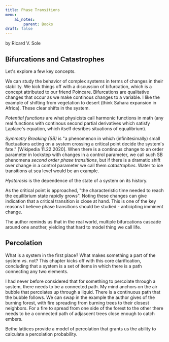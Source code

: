 ```yaml
---
title: Phase Transitions 
menu:
    ai_notes:
        parent: Books
draft: false
---
```

by Ricard V. Sole

## Bifurcations and Catastrophes

Let's explore a few key concepts. 

We can study the behavior of complex systems in terms of changes in their
stability. We kick things off with a discussion of bifurcation, which
is a concept attributed to our friend Poincare. Bifurcations are qualitative
changes that occur as we make continous changes to a variable. I like
the example of shifting from vegetation to desert (think Sahara expansion 
in Africa). These clear shifts in the system. 

*Potential functions* are what physicists call harmonic functions in math 
(any real functions with continous second partial derivatives which
satisfy Laplace's equation, which itself desribes situations of equalibrium).

*Symmetry Breaking (SB)* is "a phenomenon in which (infinitesimally) small 
fluctuations acting on a system crossing a critical point decide the system's 
fate." [Wikipedia 11.22.2020]. When there is a continous change to an order
parameter in lockstep with changes in a control parameter, we call such SB
phenomena *second order phase transitions*, but if there is a dramatic shift
over change in a control parameter we call them *catastrophes*. Water to ice
transitions at sea level would be an example. 

*Hysteresis* is the dependence of the state of a system on its history. 

As the critical point is approached, "the characteristic time needed to 
reach the equilibrium state rapidly grows". Noting these changes can give
indication that a critical transition is close at hand. This is one of the 
key reasons I believe phase transitions should be studied - anticipting 
imminent change. 

The author reminds us that in the real world, multiple bifurcations 
cascade around one another, yielding that hard to model thing we call
life. 

## Percolation

What is a system in the first place? What makes something a part of the system
vs. not? This chapter kicks off with this core clarification, concluding 
that a system is a set of items in which there is a path connecting any two 
elements. 

I had never before considered that for something to percolate through a system,
there needs to be a connected path. My mind anchors on the air bubble that
percolates up through a liquid. There is a continuous path that the bubble follows.
We can swap in the example the author gives of the burning forest, with fire
spreading from burning trees to their closest neighbors. For a fire to spread
from one side of the forest to the other there needs to be a connected path
of adjascent trees close enough to catch embers. 

Bethe lattices provide a model of percolation that grants us the ability to
calculate a percolation probability. 
